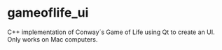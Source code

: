 # gameoflife_ui
C++ implementation of Conway´s Game of Life using Qt to create an UI.
Only works on Mac computers.
